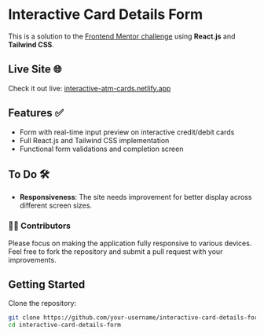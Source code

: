 # Interactive Card Details Form

This is a solution to the [Frontend Mentor challenge](https://www.frontendmentor.io/challenges/interactive-card-details-form-XpS8cKZDWw) using **React.js** and **Tailwind CSS**.

## Live Site 🌐

Check it out live: [interactive-atm-cards.netlify.app](https://interactive-atm-cards.netlify.app)

## Features ✅

- Form with real-time input preview on interactive credit/debit cards
- Full React.js and Tailwind CSS implementation
- Functional form validations and completion screen

## To Do 🛠️

- **Responsiveness**: The site needs improvement for better display across different screen sizes.

### 👨‍💻 Contributors

Please focus on making the application fully responsive to various devices. Feel free to fork the repository and submit a pull request with your improvements.

## Getting Started

Clone the repository:

```bash
git clone https://github.com/your-username/interactive-card-details-form.git
cd interactive-card-details-form
